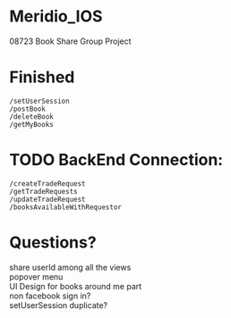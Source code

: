 # Meridio_IOS
08723 Book Share Group Project

# Finished
`/setUserSession `<br />
`/postBook` <br />
`/deleteBook` <br /> 
`/getMyBooks` <br />

# TODO BackEnd Connection:
`/createTradeRequest`<br />
`/getTradeRequests`<br />
`/updateTradeRequest`<br />
`/booksAvailableWithRequestor`<br />

# Questions?
share userId among all the views <br />
popover menu <br />
UI Design for books around me part<br />
non facebook sign in? <br />
setUserSession duplicate? <br />

